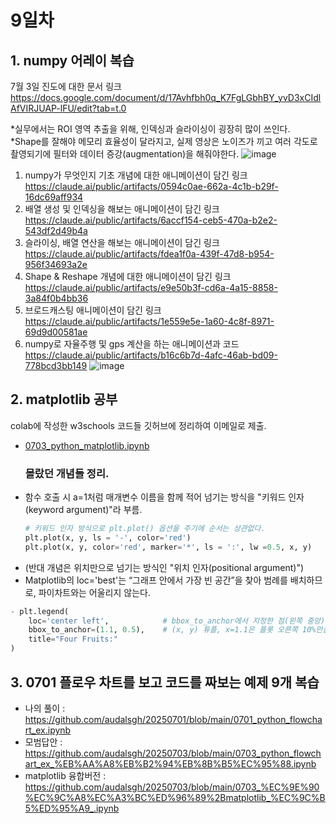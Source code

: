 # 9일차

## 1. numpy 어레이 복습
7월 3일 진도에 대한 문서 링크<br>
https://docs.google.com/document/d/17Avhfbh0q_K7FgLGbhBY_yvD3xCIdlAfVIRJUAP-lFU/edit?tab=t.0

*실무에서는 ROI 영역 추출을 위해, 인덱싱과 슬라이싱이 굉장히 많이 쓰인다.<br>
*Shape를 잘해야 메모리 효율성이 달라지고, 실제 영상은 노이즈가 끼고 여러 각도로 촬영되기에 필터와 데이터 증강(augmentation)을 해줘야한다. 
![image](https://github.com/user-attachments/assets/73cb4d2f-32ce-4156-bf55-ec371adfd7e2)

1. numpy가 무엇인지 기초 개념에 대한 애니메이션이 담긴 링크<br>
https://claude.ai/public/artifacts/0594c0ae-662a-4c1b-b29f-16dc69aff934
2. 배열 생성 및 인덱싱을 해보는 애니메이션이 담긴 링크<br>
https://claude.ai/public/artifacts/6accf154-ceb5-470a-b2e2-543df2d49b4a
3. 슬라이싱, 배열 연산을 해보는 애니메이션이 담긴 링크<br>
https://claude.ai/public/artifacts/fdea1f0a-439f-47d8-b954-956f34693a2e
4. Shape & Reshape 개념에 대한 애니메이션이 담긴 링크<br>
https://claude.ai/public/artifacts/e9e50b3f-cd6a-4a15-8858-3a84f0b4bb36
5. 브로드캐스팅 애니메이션이 담긴 링크<br>
https://claude.ai/public/artifacts/1e559e5e-1a60-4c8f-8971-69d9d00581ae
6. numpy로 자율주행 및 gps 계산을 하는 애니메이션과 코드<br>
https://claude.ai/public/artifacts/b16c6b7d-4afc-46ab-bd09-778bcd3bb149
![image](https://github.com/user-attachments/assets/a7c973d6-d4b9-429a-8b57-7e4baed004eb)

## 2. matplotlib 공부
colab에 작성한 w3schools 코드들 깃허브에 정리하여 이메일로 제출.
- [0703_python_matplotlib.ipynb](0703_python_matplotlib.ipynb)
  ### 몰랐던 개념들 정리.
- 함수 호출 시 a=1처럼 매개변수 이름을 함께 적어 넘기는 방식을 "키워드 인자(keyword argument)"라 부름.
  ```python
  # 키워드 인자 방식으로 plt.plot() 옵션을 주기에 순서는 상관없다.
  plt.plot(x, y, ls = '-', color='red')
  plt.plot(x, y, color='red', marker='*', ls = ':', lw =0.5, x, y)
  ```
- (반대 개념은 위치만으로 넘기는 방식인 "위치 인자(positional argument)")
- Matplotlib의 loc='best'는 “그래프 안에서 가장 빈 공간”을 찾아 범례를 배치하므로, 파이차트와는 어울리지 않는다.
```python
- plt.legend(
    loc='center left',            # bbox_to_anchor에서 지정한 점(왼쪽 중앙)에 범례의 'center'를 맞춘다
    bbox_to_anchor=(1.1, 0.5),    # (x, y) 튜플, x=1.1은 플롯 오른쪽 10%만큼 더 떨어진 위치를 의미, y=0.5는 중앙을 의미.
    title="Four Fruits:"
)
```
 
## 3. 0701 플로우 차트를 보고 코드를 짜보는 예제 9개 복습
- 나의 풀이 : https://github.com/audalsgh/20250701/blob/main/0701_python_flowchart_ex.ipynb
- 모범답안 : https://github.com/audalsgh/20250703/blob/main/0703_python_flowchart_ex_%EB%AA%A8%EB%B2%94%EB%8B%B5%EC%95%88.ipynb
- matplotlib 융합버전 : https://github.com/audalsgh/20250703/blob/main/0703_%EC%9E%90%EC%9C%A8%EC%A3%BC%ED%96%89%2Bmatplotlib_%EC%9C%B5%ED%95%A9_.ipynb
